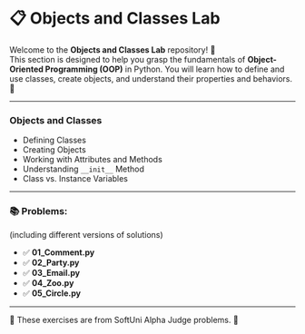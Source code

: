 # 📋 Objects and Classes Lab

Welcome to the **Objects and Classes Lab** repository! 🚀  
This section is designed to help you grasp the fundamentals of **Object-Oriented Programming (OOP)** in Python. You will learn how to define and use classes, create objects, and understand their properties and behaviors. 🌟

---

### Objects and Classes
- Defining Classes
- Creating Objects
- Working with Attributes and Methods
- Understanding `__init__` Method
- Class vs. Instance Variables

---

### 📚 Problems:
(including different versions of solutions)

- ✅ **01_Comment.py**
- ✅ **02_Party.py**
- ✅ **03_Email.py**
- ✅ **04_Zoo.py**
- ✅ **05_Circle.py**

---

🚀 These exercises are from SoftUni Alpha Judge problems. 👋

